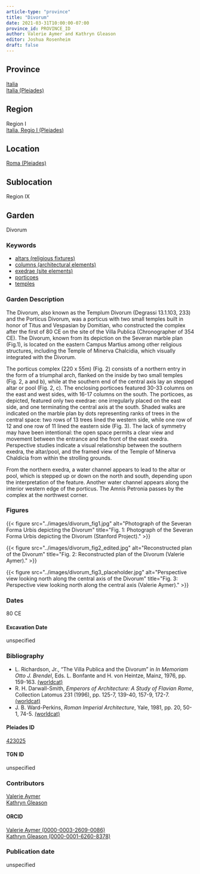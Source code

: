 ```yaml
---
article-type: "province"
title: "Divorum"
date: 2021-03-31T10:00:00-07:00
province_id: PROVINCE_ID
author: Valerie Aymer and Kathryn Gleason
editor: Joshua Rosenheim
draft: false
---
```


## Province

[Italia]({{<relref"../../../..">}}) \
[Italia (Pleiades)](https://pleiades.stoa.org/places/1052)

## Region

Region I \
[Italia, Regio I (Pleiades)](https://pleiades.stoa.org/places/441075550)

## Location

[Roma (Pleiades)](https://pleiades.stoa.org/places/423025)

<!-- ### Location Description -->

## Sublocation

Region IX <!-- Pleiades link?-->

<!-- ### Sublocation Description -->

## Garden

Divorum
<!--Pleiades link?-->

### Keywords

- [altars (religious fixtures)](http://vocab.getty.edu/page/aat/300003725)
- [columns (architectural elements)](http://vocab.getty.edu/page/aat/300001571)
- [exedrae (site elements)](http://vocab.getty.edu/page/aat/300081589)
- [porticoes](http://vocab.getty.edu/page/aat/300004145)
- [temples](#)

### Garden Description

The Divorum, also known as the Templum Divorum (Degrassi 13.1.103, 233) and the Porticus Divorum, was a porticus with two small temples built in honor of Titus and Vespasian by Domitian, who constructed the complex after the first of 80 CE on the site of the Villa Publica (Chronographer of 354 CE). The Divorum, known from its depiction on the Severan marble plan (Fig.1), is located on the eastern Campus Martius among other religious structures, including the Temple of Minerva Chalcidia, which visually integrated with the Divorum.

The porticus complex (220 x 55m) (Fig. 2) consists of a northern entry in the form of a triumphal arch, flanked on the inside by two small temples (Fig. 2, a and b), while at the southern end of the central axis lay an stepped altar or pool (Fig. 2, c). The enclosing porticoes featured 30-33 columns on the east and west sides, with 16-17 columns on the south. The porticoes, as depicted, featured only two exedrae: one irregularly placed on the east side, and one terminating the central axis at the south. Shaded walks are indicated on the marble plan by dots representing ranks of trees in the central space:  two rows of 13 trees lined the western side, while one row of 12 and one row of 11 lined the eastern side (Fig. 3). The lack of symmetry may have been intentional: the open space permits a clear view and movement between the entrance and the front of the east exedra. Perspective studies indicate a visual relationship between the southern exedra, the altar/pool, and the framed view of the Temple of Minerva Chaldicia from within the strolling grounds.

From the northern exedra, a water channel appears to lead to the altar or pool, which is stepped up or down on the north and south, depending upon the interpretation of the feature. Another water channel appears along the interior western edge of the porticus. The Amnis Petronia passes by the complex at the northwest corner.

### Figures

{{< figure src="../images/divorum_fig1.jpg" alt="Photograph of the Severan Forma Urbis depicting the Divorum" title="Fig. 1: Photograph of the Severan Forma Urbis depicting the Divorum (Stanford Project)." >}}

{{< figure src="../images/divorum_fig2_edited.jpg" alt="Reconstructed plan of the Divorum" title="Fig. 2: Reconstructed plan of the Divorum (Valerie Aymer)." >}}

{{< figure src="../images/divorum_fig3_placeholder.jpg" alt="Perspective view looking north along the central axis of the Divorum" title="Fig. 3: Perspective view looking north along the central axis (Valerie Aymer)." >}}

### Dates

80 CE

#### Excavation Date

unspecified

### Bibliography

* L. Richardson, Jr., “The Villa Publica and the Divorum” in *In Memoriam Otto J. Brendel*, Eds. L. Bonfante and H. von Heintze, Mainz, 1976, pp. 159-163. [(worldcat)](http://www.worldcat.org/oclc/890088916)
* R. H. Darwall-Smith, *Emperors of Architecture: A Study of Flavian Rome*, Collection Latomus 231 (1996), pp. 125-7, 139-40, 157-9, 172-7. [(worldcat)](http://www.worldcat.org/oclc/1000784723)
* J. B. Ward-Perkins, *Roman Imperial Architecture*, Yale, 1981, pp. 20, 50-1, 74-5. [(worldcat)](http://www.worldcat.org/oclc/833150443)

#### Pleiades ID

[423025](https://pleiades.stoa.org/places/423025)
<!-- Pleiades resource for Location (Rome), not for the individual garden -->

#### TGN ID

unspecified

### Contributors

[Valerie Aymer](https://landscape.cals.cornell.edu/people/valerie-aymer/)\
[Kathryn Gleason](https://landscape.cals.cornell.edu/people/kathryn-l-gleason/)<!--Will these Cornell links suffice?-->

#### ORCID

[Valerie Aymer (0000-0003-2609-0086)](https://orcid.org/0000-0003-2609-0086)\
[Kathryn Gleason (0000-0001-6260-8378)](https://orcid.org/0000-0001-6260-8378)

### Publication date

unspecified
